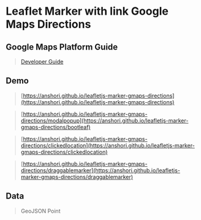 Leaflet Marker with link Google Maps Directions
===============================================

## Google Maps Platform Guide
> [Developer Guide](https://developers.google.com/maps/documentation/urls/guide)

## Demo
> [https://anshori.github.io/leafletjs-marker-gmaps-directions](https://anshori.github.io/leafletjs-marker-gmaps-directions)

> [https://anshori.github.io/leafletjs-marker-gmaps-directions/modalpopup](https://anshori.github.io/leafletjs-marker-gmaps-directions/bootleaf)

> [https://anshori.github.io/leafletjs-marker-gmaps-directions/clickedlocation](https://anshori.github.io/leafletjs-marker-gmaps-directions/clickedlocation)

> [https://anshori.github.io/leafletjs-marker-gmaps-directions/draggablemarker](https://anshori.github.io/leafletjs-marker-gmaps-directions/draggablemarker)

## Data
> GeoJSON Point